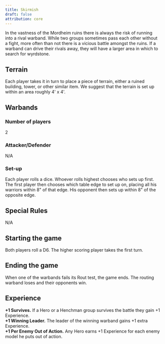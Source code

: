 ```yaml
---
title: Skirmish
draft: false
attribution: core
---
```

In the vastness of the Mordheim ruins there is always
the risk of running into a rival warband. While two
groups sometimes pass each other without a fight,
more often than not there is a vicious battle amongst
the ruins. If a warband can drive their rivals away, they
will have a larger area in which to search for
wyrdstone.
## Terrain
Each player takes it in turn to place a piece of terrain,
either a ruined building, tower, or other similar item.
We suggest that the terrain is set up within an area
roughly 4' x 4'.
## Warbands
### Number of players
2
### Attacker/Defender
N/A
### Set-up
Each player rolls a dice. Whoever rolls highest
chooses who sets up first. The first player then
chooses which table edge to set up on, placing all his
warriors within 8" of that edge. His opponent then
sets up within 8" of the opposite edge.
## Special Rules
N/A
## Starting the game
Both players roll a D6. The higher scoring player takes
the first turn.
## Ending the game
When one of the warbands fails its Rout test, the game
ends. The routing warband loses and their opponents
win.
## Experience
__+1 Survives.__ If a Hero or a Henchman group survives the battle they gain +1 Experience.  
__+1 Winning Leader.__ The leader of the winning warband gains +1 extra Experience.  
__+1 Per Enemy Out of Action.__ Any Hero earns +1 Experience for each enemy model he puts out of action.
